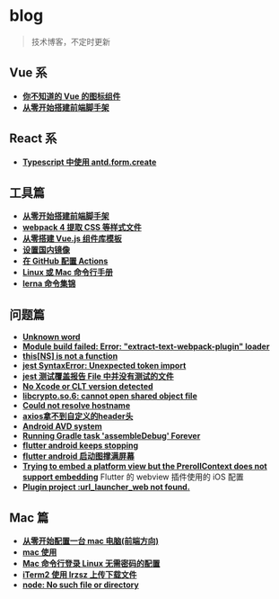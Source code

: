 # blog
>技术博客，不定时更新

## Vue 系

* [**你不知道的 Vue 的图标组件**][1-1]
* [**从零开始搭建前端脚手架**][2-1]

## React 系

* [**Typescript 中使用 antd.form.create**][6-1]

## 工具篇

* [**从零开始搭建前端脚手架**][2-1]
* [**webpack 4 提取 CSS 等样式文件**][2-2]
* [**从零搭建 Vue.js 组件库模板**][2-3]
* [**设置国内镜像**][2-4]
* [**在 GitHub 配置 Actions**][5-1]
* [**Linux 或 Mac 命令行手册**][5-2]
* [**lerna 命令集锦**][5-3]

## 问题篇

* [**Unknown word**][3-1]
* [**Module build failed: Error: "extract-text-webpack-plugin" loader**][3-2]
* [**this[NS] is not a function**][3-3]
* [**jest SyntaxError: Unexpected token import**][3-4]
* [**jest 测试覆盖报告 File 中并没有测试的文件**][3-5]
* [**No Xcode or CLT version detected**][3-6]
* [**libcrypto.so.6: cannot open shared object file**][3-7]
* [**Could not resolve hostname**][3-8]
* [**axios拿不到自定义的header头**][3-9]
* [**Android AVD system**][3-10]
* [**Running Gradle task 'assembleDebug' Forever**][3-11]
* [**flutter android keeps stopping**][3-12]
* [**flutter android 启动图撑满屏幕**][3-13]
* [**Trying to embed a platform view but the PrerollContext does not support embedding**][3-14] Flutter 的 webview 插件使用的 iOS 配置
* [**Plugin project :url_launcher_web not found.**][3-15]

## Mac 篇

* [**从零开始配置一台 mac 电脑(前端方向)**][4-1]
* [**mac 使用**][4-2]
* [**Mac 命令行登录 Linux 无需密码的配置**][4-3]
* [**iTerm2 使用 lrzsz 上传下载文件**][4-4]
* [**node: No such file or directory**][4-5]

[1-1]:	https://github.com/iq9891/blog/issues/10

[2-1]:	https://github.com/iq9891/blog/issues/2
[2-2]:	https://github.com/iq9891/blog/issues/4
[2-3]:	https://github.com/iq9891/blog/issues/9
[2-4]:	https://github.com/iq9891/blog/issues/18

[3-1]:	https://github.com/iq9891/blog/issues/3
[3-2]:	https://github.com/iq9891/blog/issues/5
[3-3]:	https://github.com/iq9891/blog/issues/6
[3-4]:	https://github.com/iq9891/blog/issues/7
[3-5]:	https://github.com/iq9891/blog/issues/8
[3-6]:	https://github.com/iq9891/blog/issues/17
[3-7]:	https://github.com/iq9891/blog/issues/20
[3-8]:	https://github.com/iq9891/blog/issues/16
[3-9]:	https://github.com/iq9891/blog/issues/24
[3-10]:	https://github.com/iq9891/blog/issues/27
[3-11]:	https://github.com/iq9891/blog/issues/28
[3-12]:	https://github.com/iq9891/blog/issues/29
[3-13]:	https://github.com/iq9891/blog/issues/30
[3-14]:	https://github.com/iq9891/blog/issues/31
[3-15]:	https://github.com/iq9891/blog/issues/32

[4-1]:	https://github.com/iq9891/blog/issues/11
[4-2]:	https://github.com/iq9891/blog/issues/12
[4-3]:	https://github.com/iq9891/blog/issues/21
[4-4]:	https://github.com/iq9891/blog/issues/25
[4-5]:	https://github.com/iq9891/blog/issues/26

[5-1]:	https://github.com/iq9891/blog/issues/19
[5-2]:	https://github.com/iq9891/blog/blob/master/utils/cmd.md
[5-3]:	https://github.com/iq9891/blog/issues/33

[6-1]:	https://github.com/iq9891/blog/issues/22
